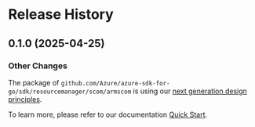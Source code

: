 # Release History

## 0.1.0 (2025-04-25)
### Other Changes

The package of `github.com/Azure/azure-sdk-for-go/sdk/resourcemanager/scom/armscom` is using our [next generation design principles](https://azure.github.io/azure-sdk/general_introduction.html).

To learn more, please refer to our documentation [Quick Start](https://aka.ms/azsdk/go/mgmt).